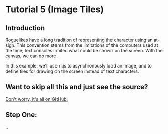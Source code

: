 # Tutorial 5 (Image Tiles)
## Introduction

Roguelikes have a long tradition of representing the character using an at-sign. This convention stems from the limitations of the computers used at the time; text consoles limited what could be shown on the screen. With the canvas, we can do more.

In this example, we'll use rl.js to asynchronously load an image, and to define tiles for drawing on the screen instead of text characters.

## Want to skip all this and just see the source?

[Don't worry, it's all on GitHub.](https://github.com/scotchfield/rl.js/tree/master/tutorial/tutorial-5)

## Step One: 

..